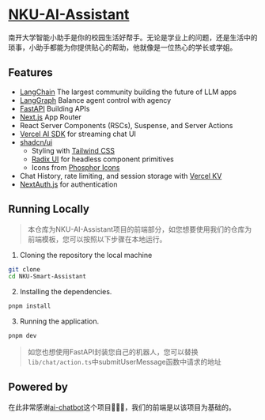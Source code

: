 # [NKU-AI-Assistant](https://www.chatnku.top)

南开大学智能小助手是你的校园生活好帮手。无论是学业上的问题，还是生活中的琐事，小助手都能为你提供贴心的帮助，他就像是一位热心的学长或学姐。

## Features

- [LangChain](https://www.langchain.com/) The largest community building the future of LLM apps
- [LangGraph](https://www.langchain.com/langgraph) Balance agent control with agency
- [FastAPI](https://fastapi.tiangolo.com/) Building APIs
- [Next.js](https://nextjs.org) App Router
- React Server Components (RSCs), Suspense, and Server Actions
- [Vercel AI SDK](https://sdk.vercel.ai/docs) for streaming chat UI
- [shadcn/ui](https://ui.shadcn.com)
  - Styling with [Tailwind CSS](https://tailwindcss.com)
  - [Radix UI](https://radix-ui.com) for headless component primitives
  - Icons from [Phosphor Icons](https://phosphoricons.com)
- Chat History, rate limiting, and session storage with [Vercel KV](https://vercel.com/storage/kv)
- [NextAuth.js](https://github.com/nextauthjs/next-auth) for authentication

## Running Locally

> 本仓库为NKU-AI-Assistant项目的前端部分，如您想要使用我们的仓库为前端模板，您可以按照以下步骤在本地运行。

1. Cloning the repository the local machine
```bash
git clone
cd NKU-Smart-Assistant
```
2. Installing the dependencies.
```bash
pnpm install
```
3. Running the application.
```bash
pnpm dev
```

> 如您也想使用FastAPI封装您自己的机器人，您可以替换 `lib/chat/action.ts`中submitUserMessage函数中请求的地址

## Powered by

在此非常感谢[ai-chatbot](https://github.com/vercel/ai-chatbot)这个项目🥰🥰🥰，我们的前端是以该项目为基础的。
